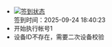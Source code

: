 - [![签到状态](https://github.com/womade/Cloud189-Actions/actions/workflows/main.yml/badge.svg?branch=main)](https://github.com/womade/Cloud189-Actions/actions/workflows/main.yml) <br> 签到时间：2025-09-24 18:40:23
- 开始执行帐号1
- 设备ID不存在，需要二次设备校验
